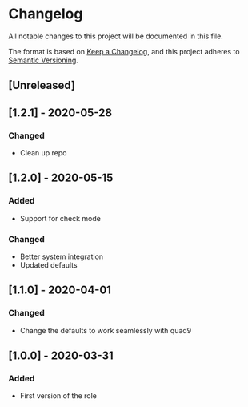 # Changelog
All notable changes to this project will be documented in this file.

The format is based on [Keep a Changelog](https://keepachangelog.com/en/1.0.0/),
and this project adheres to [Semantic Versioning](https://semver.org/spec/v2.0.0.html).

## [Unreleased]

## [1.2.1] - 2020-05-28
### Changed
- Clean up repo

## [1.2.0] - 2020-05-15
### Added
- Support for check mode

### Changed
- Better system integration
- Updated defaults

## [1.1.0] - 2020-04-01
### Changed
- Change the defaults to work seamlessly with quad9

## [1.0.0] - 2020-03-31
### Added
- First version of the role
